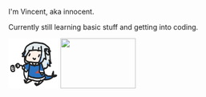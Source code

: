 I'm Vincent, aka innocent.

Currently still learning basic stuff and getting into coding. 

<img src="https://raw.githubusercontent.com/innocentDE/innocentDE/main/.github/yep_thats_me_when_coding.gif" width="100" height="100"> 
<img src="https://github-readme-stats.vercel.app/api/top-langs/?username=innocentDE" width="150" height="100"> 
